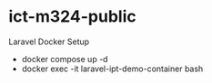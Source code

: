 # ict-m324-public

Laravel Docker Setup

- docker compose up -d
- docker exec -it laravel-ipt-demo-container bash
